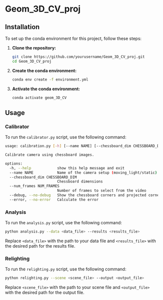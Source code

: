 # Geom_3D_CV_proj

## Installation

To set up the conda environment for this project, follow these steps:

1. **Clone the repository:**
    ```bash
    git clone https://github.com/yourusername/Geom_3D_CV_proj.git
    cd Geom_3D_CV_proj
    ```

2. **Create the conda environment:**
    ```bash
    conda env create -f environment.yml
    ```

3. **Activate the conda environment:**
    ```bash
    conda activate geom_3D_CV
    ```

## Usage

### Calibrator

To run the `calibrator.py` script, use the following command:
```bash
usage: calibration.py [-h] [--name NAME] [--chessboard_dim CHESSBOARD_DIM] [--num_frames NUM_FRAMES] [--debug | --no-debug] [--error | --no-error]

Calibrate camera using chessboard images.

options:
  -h, --help            show this help message and exit
  --name NAME           Name of the camera setup (moving_light/static)
  --chessboard_dim CHESSBOARD_DIM
                        Chessboard dimensions
  --num_frames NUM_FRAMES
                        Number of frames to select from the video
  --debug, --no-debug   Show the chessboard corners and projected corners
  --error, --no-error   Calculate the error
```

### Analysis

To run the `analysis.py` script, use the following command:
```bash
python analysis.py --data <data_file> --results <results_file>
```
Replace `<data_file>` with the path to your data file and `<results_file>` with the desired path for the results file.

### Relighting

To run the `relighting.py` script, use the following command:
```bash
python relighting.py --scene <scene_file> --output <output_file>
```
Replace `<scene_file>` with the path to your scene file and `<output_file>` with the desired path for the output file.